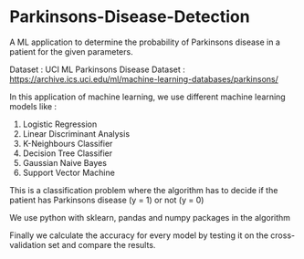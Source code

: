 # Parkinsons-Disease-Detection
A ML application to determine the probability of Parkinsons disease in a patient for the given parameters.

Dataset : UCI ML Parkinsons Disease Dataset : https://archive.ics.uci.edu/ml/machine-learning-databases/parkinsons/

In this application of machine learning, we use different machine learning models like :
1. Logistic Regression
2. Linear Discriminant Analysis
3. K-Neighbours Classifier
4. Decision Tree Classifier
5. Gaussian Naive Bayes
6. Support Vector Machine 

This is a classification problem where the algorithm has to decide if the patient has Parkinsons disease (y = 1) or not (y = 0)

We use python with sklearn, pandas and numpy packages in the algorithm

Finally we calculate the accuracy for every model by testing it on the cross-validation set and compare the results.
